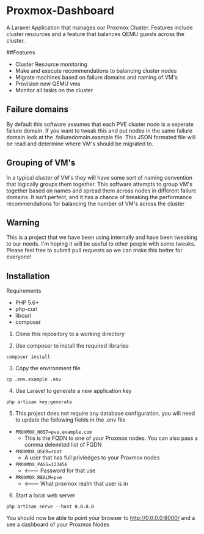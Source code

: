 # Proxmox-Dashboard
A Laravel Application that manages our Proxmox Cluster. Features include cluster resources and a feature that balances QEMU guests across the cluster.

##Features
* Cluster Resource monitoring
* Make and execute recommendations to balancing cluster nodes
* Migrate machines based on failure domains and naming of VM's
* Provision new QEMU vms
* Monitor all tasks on the cluster


## Failure domains
By default this software assumes that each PVE cluster node is a seperate failure domain.
If you want to tweak this and put nodes in the same failure domain look at the .failuredomain.example file.
This JSON formated file will be read and determine where VM's should be migrated to.

## Grouping of VM's 
In a typical cluster of VM's they will have some sort of naming convention that logically groups them together. 
This software attempts to group VM's together based on names and spread them across nodes in different failure domains.
It isn't perfect, and it has a chance of breaking the performance recommendations for balancing the number of VM's across the cluster

## Warning
This is a project that we have been using internally and have been tweaking to our needs. I'm hoping it will be useful to other people with some tweaks. 
Please feel free to submit pull requests so we can make this better for everyone!


## Installation

Requirements

* PHP 5.6+
* php-curl
* libcurl
* composer

1. Clone this repository to a working directory

2. Use composer to install the required libraries
```
composer install
```

3. Copy the environment file
```
cp .env.example .env
```

4. Use Laravel to generate a new application key
```
php artisan key:generate
```

5. This project does not require any database configuration, you will need to update the following fields in the .env file
* ```PROXMOX_HOST=pve.example.com```         
  * This is the FQDN to one of your Proxmox nodes. You can also pass a comma delemited list of FQDN
* ```PROXMOX_USER=root```
  * A user that has full privledges to your Proxmox nodes
* ```PROXMOX_PASS=123456```
  * <--- Password for that use
* ```PROXMOX_REALM=pve```                       
  * <--- What proxmox realm that user is in

6. Start a local web server

```
php artisan serve --host 0.0.0.0
```

You should now be able to point your browser to http://0.0.0.0:8000/ and a see a dashboard of your Proxmox Nodes
